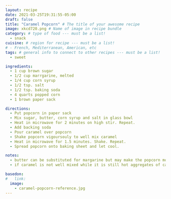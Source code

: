```yaml
---
layout: recipe
date: 2021-03-25T19:31:55-05:00
draft: false
title: "Caramel Popcorn" # The title of your awesome recipe
image: xkcd720.png # Name of image in recipe bundle
category: # type of food --- must be a list!
  - snack
cuisine: # region for recipe --- must be a list!
# - French, Mediterranean, American, etc
tags: # general info to connect to other recipes --- must be a list!
  - sweet

ingredients:
  - 1 cup brown sugar
  - 1/2 cup marrgarine, melted
  - 1/4 cup corn syrup
  - 1/2 tsp. salt
  - 1/2 tsp. baking soda
  - 4 quarts popped corn
  - 1 brown paper sack

directions:
  - Put popcorn in paper sack
  - Mix sugar, butter, corn syrup and salt in glass bowl
  - Heat in microwave for 2 minutes on high stir. Repeat.
  - Add backing soda
  - Pour caramel over popcorn
  - Shake popcorn vigoursouly to well mix caramel
  - Heat in microwave for 1.5 minutes. Shake. Repeat.
  - Spread popcorn onto baking sheet and let cool.

notes:
  - butter can be substituted for margarine but may make the popcorn more greasy
  - if caramel is not well mixed while it is still hot aggregates of caramel will get too hot and burn in the paper bag

basedon:
#   link:
  image:
    - caramel-popcorn-reference.jpg
---
```

